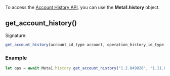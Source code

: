 To access the [Account History API](http://docs.Meta1.org/api/history.html#account-history), you can use the __Meta1.history__ object.

## get_account_history()
Signature:
```js
get_account_history(account_id_type account, operation_history_id_type stop = operation_history_id_type (), unsigned limit = 100, operation_history_id_type start = operation_history_id_type ())
```
### Example
```js
let ops = await Meta1.history.get_account_history("1.2.849826", "1.11.0", 10, "1.11.0")
```